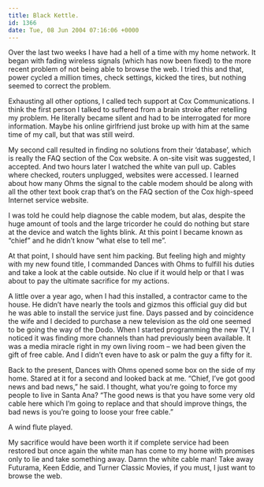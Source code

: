 ```yaml
---
title: Black Kettle.
id: 1366
date: Tue, 08 Jun 2004 07:16:06 +0000
---
```


Over the last two weeks I have had a hell of a time with my home network. It began with fading wireless signals (which has now been fixed) to the more recent problem of not being able to browse the web. I tried this and that, power cycled a million times, check settings, kicked the tires, but nothing seemed to correct the problem.  

Exhausting all other options, I called tech support at Cox Communications. I think the first person I talked to suffered from a brain stroke after retelling my problem. He literally became silent and had to be interrogated for more information. Maybe his online girlfriend just broke up with him at the same time of my call, but that was still weird.  

My second call resulted in finding no solutions from their ‘database’, which is really the FAQ section of the Cox website. A on-site visit was suggested, I accepted. And two hours later I watched the white van pull up. Cables where checked, routers unplugged, websites were accessed. I learned about how many Ohms the signal to the cable modem should be along with all the other text book crap that’s on the FAQ section of the Cox high-speed Internet service website.  

I was told he could help diagnose the cable modem, but alas, despite the huge amount of tools and the large tricorder he could do nothing but stare at the device and watch the lights blink. At this point I became known as “chief” and he didn’t know “what else to tell me”.  

At that point, I should have sent him packing. But feeling high and mighty with my new found title, I commanded Dances with Ohms to fulfill his duties and take a look at the cable outside. No clue if it would help or that I was about to pay the ultimate sacrifice for my actions.  

A little over a year ago, when I had this installed, a contractor came to the house. He didn’t have nearly the tools and gizmos this official guy did but he was able to install the service just fine. Days passed and by coincidence the wife and I decided to purchase a new television as the old one seemed to be going the way of the Dodo. When I started programming the new TV, I noticed it was finding more channels than had previously been available. It was a media miracle right in my own living room – we had been given the gift of free cable. And I didn’t even have to ask or palm the guy a fifty for it.  

Back to the present, Dances with Ohms opened some box on the side of my home. Stared at it for a second and looked back at me. “Chief, I’ve got good news and bad news,” he said. I thought, what you’re going to force my people to live in Santa Ana? “The good news is that you have some very old cable here which I’m going to replace and that should improve things, the bad news is you’re going to loose your free cable.”  

A wind flute played.  

My sacrifice would have been worth it if complete service had been restored but once again the white man has come to my home with promises only to lie and take something away. Damn the white cable man! Take away Futurama, Keen Eddie, and Turner Classic Movies, if you must, I just want to browse the web.





